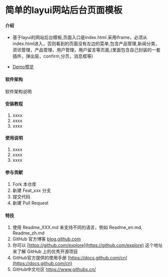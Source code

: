 # 简单的layui网站后台页面模板

#### 介绍

- 基于layui的网站后台模板,页面入口是index.html.采用iframe，必须从index.html进入，否则看到的页面没有左边的菜单,包含产品管理,新闻分类，资讯管理，产品管理，用户管理，用户留言等页面,(里面包含自己封装的一套插件，弹出层，confirm,分页，消息框等)

- [Demo预览](https://sunyctf.github.io/back-end-template/简单的layui网站后台模板/index.html)

#### 软件架构
软件架构说明


#### 安装教程

1.  xxxx
2.  xxxx
3.  xxxx

#### 使用说明

1.  xxxx
2.  xxxx
3.  xxxx

#### 参与贡献

1.  Fork 本仓库
2.  新建 Feat_xxx 分支
3.  提交代码
4.  新建 Pull Request


#### 特技

1.  使用 Readme\_XXX.md 来支持不同的语言，例如 Readme\_en.md, Readme\_zh.md
2.  GitHub 官方博客 [blog.github.com](https://github.blog)
3.  你可以 [https://github.com/explore](https://github.com/explore) 这个地址来了解 GitHub 上的优秀开源项目
4.  GitHub官方提供的使用手册 [https://docs.github.com/cn](https://docs.github.com/cn)
5.  GitHub中文社区 https://www.githubs.cn/
